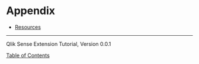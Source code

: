 # Appendix




* [Resources](1001-Appendix-Resources.md)

---
Qlik Sense Extension Tutorial, Version 0.0.1

[Table of Contents](00-TOC.md)